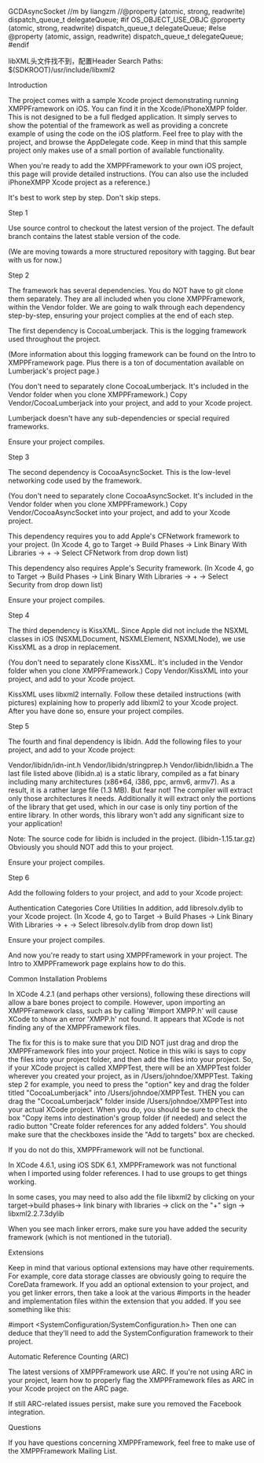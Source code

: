 GCDAsyncSocket
//m by liangzm
//@property (atomic, strong, readwrite) dispatch_queue_t delegateQueue;
#if OS_OBJECT_USE_OBJC
@property (atomic, strong, readwrite) dispatch_queue_t delegateQueue;
#else
@property (atomic, assign, readwrite) dispatch_queue_t delegateQueue;
#endif

libXML头文件找不到，配置Header Search Paths: $(SDKROOT)/usr/include/libxml2

Introduction

The project comes with a sample Xcode project demonstrating running XMPPFramework on iOS. You can find it in the Xcode/iPhoneXMPP folder. This is not designed to be a full fledged application. It simply serves to show the potential of the framework as well as providing a concrete example of using the code on the iOS platform. Feel free to play with the project, and browse the AppDelegate code. Keep in mind that this sample project only makes use of a small portion of available functionality.

When you're ready to add the XMPPFramework to your own iOS project, this page will provide detailed instructions. (You can also use the included iPhoneXMPP Xcode project as a reference.)

It's best to work step by step. Don't skip steps.

Step 1

Use source control to checkout the latest version of the project. The default branch contains the latest stable version of the code.

(We are moving towards a more structured repository with tagging. But bear with us for now.)

Step 2

The framework has several dependencies. You do NOT have to git clone them separately. They are all included when you clone XMPPFramework, within the Vendor folder. We are going to walk through each dependency step-by-step, ensuring your project complies at the end of each step.

The first dependency is CocoaLumberjack. This is the logging framework used throughout the project.

(More information about this logging framework can be found on the Intro to XMPPFramework page. Plus there is a ton of documentation available on Lumberjack's project page.)

(You don't need to separately clone CocoaLumberjack. It's included in the Vendor folder when you clone XMPPFramework.) Copy Vendor/CocoaLumberjack into your project, and add to your Xcode project.

Lumberjack doesn't have any sub-dependencies or special required frameworks.

Ensure your project compiles.

Step 3

The second dependency is CocoaAsyncSocket. This is the low-level networking code used by the framework.

(You don't need to separately clone CocoaAsyncSocket. It's included in the Vendor folder when you clone XMPPFramework.) Copy Vendor/CocoaAsyncSocket into your project, and add to your Xcode project.

This dependency requires you to add Apple's CFNetwork framework to your project. (In Xcode 4, go to Target -> Build Phases -> Link Binary With Libraries -> + -> Select CFNetwork from drop down list)

This dependency also requires Apple's Security framework. (In Xcode 4, go to Target -> Build Phases -> Link Binary With Libraries -> + -> Select Security from drop down list)

Ensure your project compiles.

Step 4

The third dependency is KissXML. Since Apple did not include the NSXML classes in iOS (NSXMLDocument, NSXMLElement, NSXMLNode), we use KissXML as a drop in replacement.

(You don't need to separately clone KissXML. It's included in the Vendor folder when you clone XMPPFramework.) Copy Vendor/KissXML into your project, and add to your Xcode project.

KissXML uses libxml2 internally. Follow these detailed instructions (with pictures) explaining how to properly add libxml2 to your Xcode project. After you have done so, ensure your project compiles.

Step 5

The fourth and final dependency is libidn. Add the following files to your project, and add to your Xcode project:

Vendor/libidn/idn-int.h
Vendor/libidn/stringprep.h
Vendor/libidn/libidn.a
The last file listed above (libidn.a) is a static library, compiled as a fat binary including many architectures (x86*64, i386, ppc, armv6, armv7). As a result, it is a rather large file (1.3 MB). But fear not! The compiler will extract only those architectures it needs. Additionally it will extract only the portions of the library that get used, which in our case is only tiny portion of the entire library. In other words, this library won't add any significant size to your application!

Note: The source code for libidn is included in the project. (libidn-1.15.tar.gz) Obviously you should NOT add this to your project.

Ensure your project compiles.

Step 6

Add the following folders to your project, and add to your Xcode project:

Authentication
Categories
Core
Utilities
In addition, add libresolv.dylib to your Xcode project. (In Xcode 4, go to Target -> Build Phases -> Link Binary With Libraries -> + -> Select libresolv.dylib from drop down list)

Ensure your project compiles.

And now you're ready to start using XMPPFramework in your project. The Intro to XMPPFramework page explains how to do this.

Common Installation Problems

In XCode 4.2.1 (and perhaps other versions), following these directions will allow a bare bones project to compile. However, upon importing an XMPPFramework class, such as by calling '#import XMPP.h' will cause XCode to show an error 'XMPP.h' not found. It appears that XCode is not finding any of the XMPPFramework files.

The fix for this is to make sure that you DID NOT just drag and drop the XMPPFramework files into your project. Notice in this wiki is says to copy the files into your project folder, and then add the files into your project. So, if your XCode project is called XMPPTest, there will be an XMPPTest folder wherever you created your project, as in /Users/johndoe/XMPPTest. Taking step 2 for example, you need to press the "option" key and drag the folder titled "CocoaLumberjack" into /Users/johndoe/XMPPTest. THEN you can drag the "CocoaLumberjack" folder inside /Users/johndoe/XMPPTest into your actual XCode project. When you do, you should be sure to check the box "Copy items into destination's group folder (if needed) and select the radio button "Create folder references for any added folders". You should make sure that the checkboxes inside the "Add to targets" box are checked.

If you do not do this, XMPPFramework will not be functional.

In XCode 4.6.1, using iOS SDK 6.1, XMPPFramework was not functional when I imported using folder references. I had to use groups to get things working.

In some cases, you may need to also add the file libxml2 by clicking on your target->build phases-> link binary with libraries -> click on the "+" sign -> libxml2.2.7.3dylib

When you see mach linker errors, make sure you have added the security framework (which is not mentioned in the tutorial).

Extensions

Keep in mind that various optional extensions may have other requirements. For example, core data storage classes are obviously going to require the CoreData framework. If you add an optional extension to your project, and you get linker errors, then take a look at the various #imports in the header and implementation files within the extension that you added. If you see something like this:

#import <SystemConfiguration/SystemConfiguration.h>
Then one can deduce that they'll need to add the SystemConfiguration framework to their project.

Automatic Reference Counting (ARC)

The latest versions of XMPPFramework use ARC. If you're not using ARC in your project, learn how to properly flag the XMPPFramework files as ARC in your Xcode project on the ARC page.

If still ARC-related issues persist, make sure you removed the Facebook integration.

Questions

If you have questions concerning XMPPFramework, feel free to make use of the XMPPFramework Mailing List.